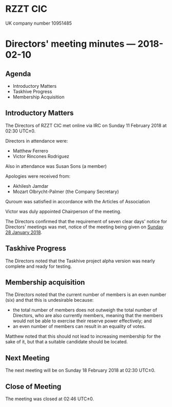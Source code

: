 # RZZT CIC

UK company number 10951485

# Directors' meeting minutes — 2018-02-10

## Agenda

- Introductory Matters
- Taskhive Progress
- Membership Acquisition

## Introductory Matters

The Directors of RZZT CIC met online via IRC on Sunday 11 February 2018 at 02:30 UTC±0.

Directors in attendance were:

- Matthew Ferrero
- Victor Rincones Rodriguez

Also in attendance was Susan Sons (a member)

Apologies were received from:

- Akhilesh Jamdar
- Mozart Olbrycht-Palmer (the Company Secretary)

Quroum was satisfied in accordance with the Articles of Association

Victor was duly appointed Chairperson of the meeting.

The Directors confirmed that the requirement of seven clear days' notice for Directors' meetings was met, notice of the meeting being given on [Sunday 28 January 2018](https://github.com/RZZT/Company-Documents/blob/master/Minutes/Minutes-2018-01-28-Directors-Meeting.md).

## Taskhive Progress

The Directors noted that the Taskhive project alpha version was nearly complete and ready for testing.

## Membership acquisition

The Directors noted that the current number of members is an even number (six) and that this is undesirable because:

- the total number of members does not outweigh the total number of Directors, who are also currently members, meaning that the members would not be able to exercise their reserve power effectively; and
- an even number of members can result in an equality of votes.
    
Matthew noted that this should not lead to increasing membership for the sake of it, but that a suitable candidate should be located.

## Next Meeting

The next meeting will be on Sunday 18 February 2018 at 02:30 UTC±0.

## Close of Meeting

The meeting was closed at 02:46 UTC±0.
